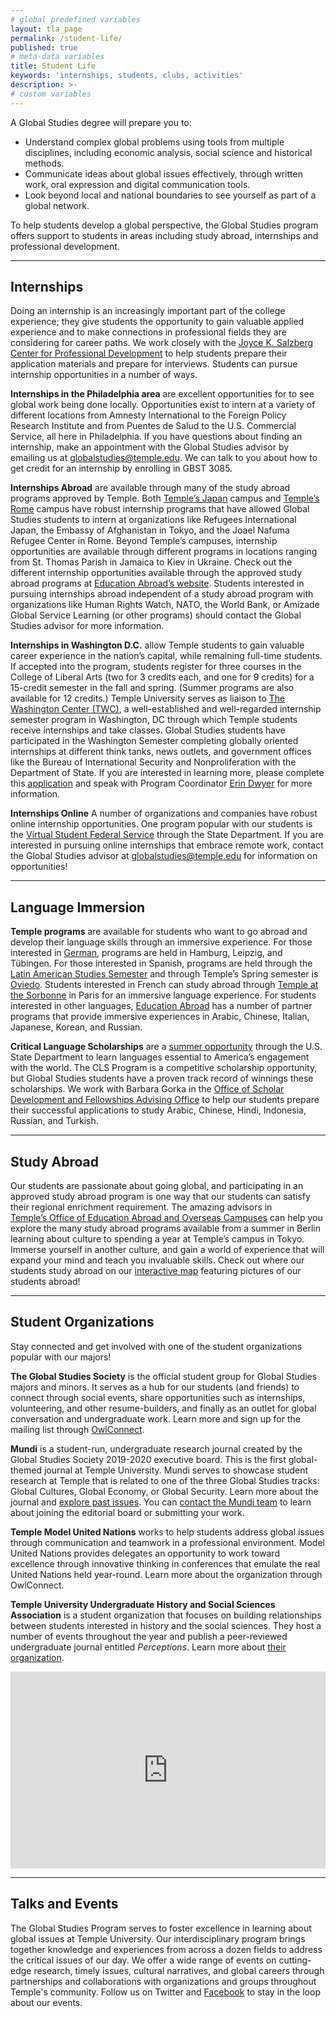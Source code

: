```yaml
---
# global predefined variables
layout: tla_page
permalink: /student-life/
published: true
# meta-data variables
title: Student Life
keywords: 'internships, students, clubs, activities'
description: >-
# custom variables
---
```

A Global Studies degree will prepare you to:

- Understand complex global problems using tools from multiple disciplines, including economic analysis, social science and historical methods.
- Communicate ideas about global issues effectively, through written work, oral expression and digital communication tools.
- Look beyond local and national boundaries to see yourself as part of a global network.

To help students develop a global perspective, the Global Studies program offers support to students in areas including study abroad, internships and professional development.  

___

## Internships
Doing an internship is an increasingly important part of the college experience; they give students the opportunity to gain valuable applied experience and to make connections in professional fields they are considering for career paths. We work closely with the [Joyce K. Salzberg Center for Professional Development](http://liberalarts.temple.edu/advising/professional-development) to help students prepare their application materials and prepare for interviews. Students can pursue internship opportunities in a number of ways.

**Internships in the Philadelphia area** are excellent opportunities for to see global work being done locally. Opportunities exist to intern at a variety of different locations from Amnesty International to the Foreign Policy Research Institute and from Puentes de Salud to the U.S. Commercial Service, all here in Philadelphia. If you have questions about finding an internship, make an appointment with the Global Studies advisor by emailing us at [globalstudies@temple.edu](mailto:globalstudies@temple.edu). We can talk to you about how to get credit for an internship by enrolling in GBST 3085.

**Internships Abroad** are available through many of the study abroad programs approved by Temple. Both [Temple’s Japan](https://studyabroad.temple.edu/temple-japan-internships) campus and [Temple’s Rome](https://studyabroad.temple.edu/sites/temple-rome-semester/temple-rome-internships) campus have robust internship programs that have allowed Global Studies students to intern at organizations like Refugees International Japan, the Embassy of Afghanistan in Tokyo, and the Joael Nafuma Refugee Center in Rome. Beyond Temple’s campuses, internship opportunities are available through different programs in locations ranging from St. Thomas Parish in Jamaica to Kiev in Ukraine. Check out the different internship opportunities available through the approved study abroad programs at [Education Abroad’s website](https://studyabroad.temple.edu/interns). Students interested in pursuing internships abroad independent of a study abroad program with organizations like Human Rights Watch, NATO, the World Bank, or Amizade Global Service Learning (or other programs) should contact the Global Studies advisor for more information.

**Internships in Washington D.C.** allow Temple students to gain valuable career experience in the nation’s capital, while remaining full-time students. If accepted into the program, students register for three courses in the College of Liberal Arts (two for 3 credits each, and one for 9 credits) for a 15-credit semester in the fall and spring. (Summer programs are also available for 12 credits.) Temple University serves as liaison to [The Washington Center (TWC)](https://twc.edu), a well-established and well-regarded internship semester program in Washington, DC through which Temple students receive internships and take classes. Global Studies students have participated in the Washington Semester completing globally oriented internships at different think tanks, news outlets, and government offices like the Bureau of International Security and Nonproliferation with the Department of State. If you are interested in learning more, please complete this [application](https://form.jotform.com/CVE13/public-service-internships) and speak with Program Coordinator [Erin Dwyer](mailto:erin.dwyer@temple.edu) for more information. 

**Internships Online** A number of organizations and companies have robust online internship opportunities. One program popular with our students is the [Virtual Student Federal Service](https://vsfs.state.gov) through the State Department. If you are interested in pursuing online internships that embrace remote work, contact the Global Studies advisor at [globalstudies@temple.edu](mailto:globalstudies@temple.edu) for information on opportunities! 

___

## Language Immersion
**Temple programs** are available for students who want to go abroad and develop their language skills through an immersive experience. For those interested in [German](https://www.cla.temple.edu/german/student-life/), programs are held in Hamburg, Leipzig, and Tübingen. For those interested in Spanish, programs are held through the [Latin American Studies Semester](https://www.cla.temple.edu/latin-american-studies/study-abroad/) and through Temple’s Spring semester is [Oviedo](https://studyabroad.temple.edu/sites/temple-in-spain-spring-semester). Students interested in French can study abroad through [Temple at the Sorbonne](https://studyabroad.temple.edu/sites/temple-summer-in-france) in Paris for an immersive language experience. For students interested in other languages, [Education Abroad](https://studyabroad.temple.edu) has a number of partner programs that provide immersive experiences in Arabic, Chinese, Italian, Japanese, Korean, and Russian. 

**Critical Language Scholarships** are a [summer opportunity](https://clscholarship.org) through the U.S. State Department to learn languages essential to America’s engagement with the world. The CLS Program is a competitive scholarship opportunity, but Global Studies students have a proven track record of winnings these scholarships. We work with Barbara Gorka in the [Office of Scholar Development and Fellowships Advising Office](https://www.temple.edu/vpus/fellowships/) to help our students prepare their successful applications to study Arabic, Chinese, Hindi, Indonesia, Russian, and Turkish.

___

## Study Abroad
Our students are passionate about going global, and participating in an approved study abroad program is one way that our students can satisfy their regional enrichment requirement. The amazing advisors in [Temple’s Office of Education Abroad and Overseas Campuses](https://studyabroad.temple.edu) can help you explore the many study abroad programs available from a summer in Berlin learning about culture to spending a year at Temple’s campus in Tokyo. Immerse yourself in another culture, and gain a world of experience that will expand your mind and teach you invaluable skills. Check out where our students study abroad on our [interactive map](https://www.google.com/maps/d/viewer?hl=en&mid=1O2ryh-kouNqzea-WZXky1ecNsdmYE8DI&ll=7.578814129729919%2C45.37329459999996&z=2) featuring pictures of our students abroad!

___

## Student Organizations
Stay connected and get involved with one of the student organizations popular with our majors!

**The Global Studies Society** is the official student group for Global Studies majors and minors. It serves as a hub for our students (and friends) to connect through social events, share opportunities such as internships, volunteering, and other resume-builders, and finally as an outlet for global conversation and undergraduate work. Learn more and sign up for the mailing list through [OwlConnect](https://temple.campuslabs.com/engage/organization/gss).

**Mundi** is a student-run, undergraduate research journal created by the Global Studies Society 2019-2020 executive board. This is the first global-themed journal at Temple University. Mundi serves to showcase student research at Temple that is related to one of the three Global Studies tracks: Global Cultures, Global Economy, or Global Security. Learn more about the journal and [explore past issues](https://tuljournals.temple.edu/index.php/mundi/index). You can [contact the Mundi team](mailto:mundi.submissions@gmail.com) to learn about joining the editorial board or submitting your work. 

**Temple Model United Nations** works to help students address global issues through communication and teamwork in a professional environment. Model United Nations provides delegates an opportunity to work toward excellence through innovative thinking in conferences that emulate the real United Nations held year-round. Learn more about the organization through OwlConnect. 

**Temple University Undergraduate History and Social Sciences Association** is a student organization that focuses on building relationships between students interested in history and the social sciences. They host a number of events throughout the year and publish a peer-reviewed undergraduate journal entitled _Perceptions_. Learn more about [their organization](https://temple.campuslabs.com/engage/organization/tuhssa). 


<div align="center" class="video-container"><iframe width="560px" height="315px" src="https://sway.office.com/s/EinPKsBL6CaEApvV/embed" frameborder="0" marginheight="0" marginwidth="0" max-width="100%" sandbox="allow-forms allow-modals allow-orientation-lock allow-popups allow-same-origin allow-scripts" scrolling="no" style="border: none; max-width: 100%; max-height: 100vh" allowfullscreen mozallowfullscreen msallowfullscreen webkitallowfullscreen></iframe>
</div>  

___

## Talks and Events
The Global Studies Program serves to foster excellence in learning about global issues at Temple University. Our interdisciplinary program brings together knowledge and experiences from across a dozen fields to address the critical issues of our day. We offer a wide range of events on cutting-edge research, timely issues, cultural narratives, and global careers through partnerships and collaborations with organizations and groups throughout Temple's community. Follow us on Twitter and [Facebook](https://www.facebook.com/TUGlobalStudies/) to stay in the loop about our events.

